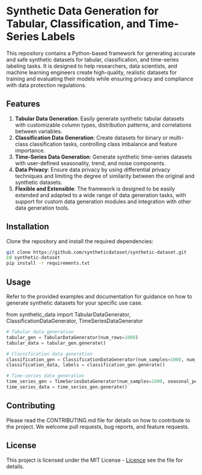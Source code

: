 # Synthetic Data Generation for Tabular, Classification, and Time-Series Labels

This repository contains a Python-based framework for generating accurate and safe synthetic datasets for tabular, classification, and time-series labeling tasks. It is designed to help researchers, data scientists, and machine learning engineers create high-quality, realistic datasets for training and evaluating their models while ensuring privacy and compliance with data protection regulations.

## Features

1. **Tabular Data Generation**: Easily generate synthetic tabular datasets with customizable column types, distribution patterns, and correlations between variables.
2. **Classification Data Generation**: Create datasets for binary or multi-class classification tasks, controlling class imbalance and feature importance.
3. **Time-Series Data Generation**: Generate synthetic time-series datasets with user-defined seasonality, trend, and noise components.
4. **Data Privacy**: Ensure data privacy by using differential privacy techniques and limiting the degree of similarity between the original and synthetic datasets.
5. **Flexible and Extensible**: The framework is designed to be easily extended and adapted to a wide range of data generation tasks, with support for custom data generation modules and integration with other data generation tools.

## Installation

Clone the repository and install the required dependencies:

```bash
git clone https://github.com/syntheticdataset/synthetic-dataset.git
cd synthetic-dataset
pip install -r requirements.txt
```

## Usage
Refer to the provided examples and documentation for guidance on how to generate synthetic datasets for your specific use case.

from synthetic_data import TabularDataGenerator, ClassificationDataGenerator, TimeSeriesDataGenerator

```python
# Tabular data generation
tabular_gen = TabularDataGenerator(num_rows=1000)
tabular_data = tabular_gen.generate()

# Classification data generation
classification_gen = ClassificationDataGenerator(num_samples=1000, num_classes=3)
classification_data, labels = classification_gen.generate()

# Time-series data generation
time_series_gen = TimeSeriesDataGenerator(num_samples=1000, seasonal_period=12)
time_series_data = time_series_gen.generate()
```


## Contributing
Please read the CONTRIBUTING.md file for details on how to contribute to the project. We welcome pull requests, bug reports, and feature requests.

## License
This project is licensed under the MIT License - [Licence](https://github.com/syntheticdataset/synthetic-dataset/blob/main/LICENSE) see the  file for details.
